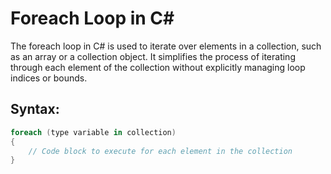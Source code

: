 # Foreach Loop in C#

The foreach loop in C# is used to iterate over elements in a collection, such as an array or a collection object. It simplifies the process of iterating through each element of the collection without explicitly managing loop indices or bounds.

## Syntax:

```csharp
foreach (type variable in collection)
{
    // Code block to execute for each element in the collection
}

